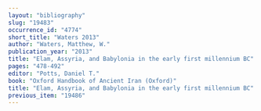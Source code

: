 ```yaml
---
layout: "bibliography"
slug: "19483"
occurrence_id: "4774"
short_title: "Waters 2013"
author: "Waters, Matthew, W."
publication_year: "2013"
title: "Elam, Assyria, and Babylonia in the early first millennium BC"
pages: "478-492"
editor: "Potts, Daniel T."
book: "Oxford Handbook of Ancient Iran (Oxford)"
title: "Elam, Assyria, and Babylonia in the early first millennium BC"
previous_item: "19486"
---
```

